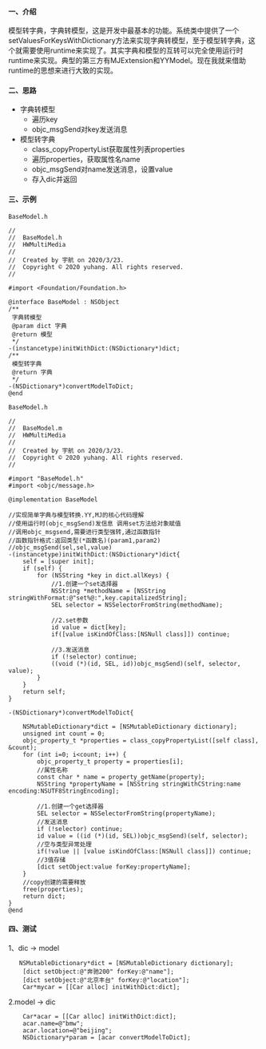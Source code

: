 #### 一、介绍

模型转字典，字典转模型，这是开发中最基本的功能。系统类中提供了一个setValuesForKeysWithDictionary方法来实现字典转模型，至于模型转字典，这个就需要使用runtime来实现了。其实字典和模型的互转可以完全使用运行时runtime来实现。典型的第三方有MJExtension和YYModel。现在我就来借助runtime的思想来进行大致的实现。

 

#### 二、思路

- 字典转模型
  - 遍历key
  - objc_msgSend对key发送消息
- 模型转字典
  - class_copyPropertyList获取属性列表properties
  - 遍历properties，获取属性名name
  - objc_msgSend对name发送消息，设置value
  - 存入dic并返回
 
 
#### 三、示例

`BaseModel.h`
```objc
//
//  BaseModel.h
//  HWMultiMedia
//
//  Created by 宇航 on 2020/3/23.
//  Copyright © 2020 yuhang. All rights reserved.
//

#import <Foundation/Foundation.h>

@interface BaseModel : NSObject
/**
 字典转模型
 @param dict 字典
 @return 模型
 */
-(instancetype)initWithDict:(NSDictionary*)dict;
/**
 模型转字典
 @return 字典
 */
-(NSDictionary*)convertModelToDict;
@end
```

`BaseModel.h`
```objc
//
//  BaseModel.m
//  HWMultiMedia
//
//  Created by 宇航 on 2020/3/23.
//  Copyright © 2020 yuhang. All rights reserved.
//

#import "BaseModel.h"
#import <objc/message.h>

@implementation BaseModel

//实现简单字典与模型转换.YY,MJ的核心代码理解
//使用运行时(objc_msgSend)发信息 调用set方法给对象赋值
//调用objc_msgsend,需要进行类型强转,通过函数指针
//函数指针格式:返回类型(*函数名)(param1,param2)
//objc_msgSend(sel,sel,value)
-(instancetype)initWithDict:(NSDictionary*)dict{
    self = [super init];
    if (self) {
        for (NSString *key in dict.allKeys) {
            //1.创建一个set选择器
            NSString *methodName = [NSString stringWithFormat:@"set%@:",key.capitalizedString];
            SEL selector = NSSelectorFromString(methodName);
            
            //2.set参数
            id value = dict[key];
            if([value isKindOfClass:[NSNull class]]) continue;
            
            //3.发送消息
            if (!selector) continue;
            ((void (*)(id, SEL, id))objc_msgSend)(self, selector, value);
        }
    }
    return self;
}

-(NSDictionary*)convertModelToDict{
    
    NSMutableDictionary*dict = [NSMutableDictionary dictionary];
    unsigned int count = 0;
    objc_property_t *properties = class_copyPropertyList([self class], &count);
    for (int i=0; i<count; i++) {
        objc_property_t property = properties[i];
        //属性名称
        const char * name = property_getName(property);
        NSString *propertyName = [NSString stringWithCString:name encoding:NSUTF8StringEncoding];
      
        //1.创建一个get选择器
        SEL selector = NSSelectorFromString(propertyName);
        //发送消息
        if (!selector) continue;
        id value = ((id (*)(id, SEL))objc_msgSend)(self, selector);
        //空与类型异常处理
        if(!value || [value isKindOfClass:[NSNull class]]) continue;
        //3值存储
        [dict setObject:value forKey:propertyName];
    }
    //copy创建的需要释放
    free(properties);
    return dict;
}
@end
```

#### 四、测试

1、dic -> model
```objc
   NSMutableDictionary*dict = [NSMutableDictionary dictionary];
    [dict setObject:@"奔驰200" forKey:@"name"];
    [dict setObject:@"北京丰台" forKey:@"location"];
    Car*mycar = [[Car alloc] initWithDict:dict];
```
2.model -> dic
```objc
    Car*acar = [[Car alloc] initWithDict:dict];
    acar.name=@"bmw";
    acar.location=@"beijing";
    NSDictionary*param = [acar convertModelToDict];
```
